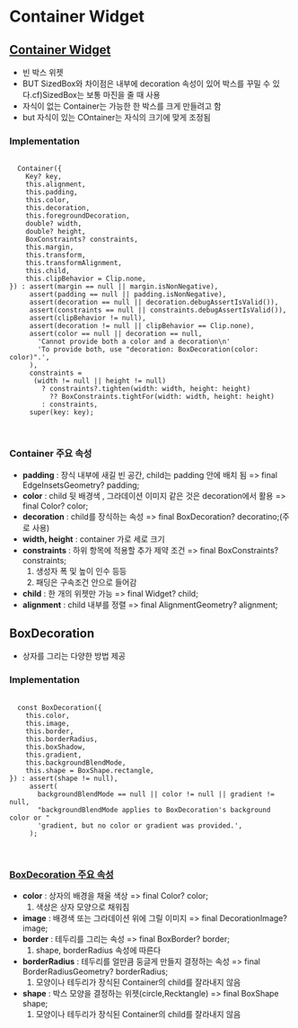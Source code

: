 # Container Widget
  
## <a href='https://api.flutter.dev/flutter/painting/Container-class.html'>Container Widget</a>
  - 빈 박스 위젯
  - BUT SizedBox와 차이점은 내부에 decoration 속성이 있어 박스를 꾸밀 수 있다.cf)SizedBox는 보통 마진을 줄 때 사용
  - 자식이 없는 Container는 가능한 한 박스를 크게 만들려고 함
  - but 자식이 있는 COntainer는 자식의 크기에 맞게 조정됨

  ### Implementation
  <pre>
  <code>
  Container({
    Key? key,
    this.alignment,
    this.padding,
    this.color,
    this.decoration,
    this.foregroundDecoration,
    double? width,
    double? height,
    BoxConstraints? constraints,
    this.margin,
    this.transform,
    this.transformAlignment,
    this.child,
    this.clipBehavior = Clip.none,
}) : assert(margin == null || margin.isNonNegative),
     assert(padding == null || padding.isNonNegative),
     assert(decoration == null || decoration.debugAssertIsValid()),
     assert(constraints == null || constraints.debugAssertIsValid()),
     assert(clipBehavior != null),
     assert(decoration != null || clipBehavior == Clip.none),
     assert(color == null || decoration == null,
       'Cannot provide both a color and a decoration\n'
       'To provide both, use "decoration: BoxDecoration(color: color)".',
     ),
     constraints =
      (width != null || height != null)
        ? constraints?.tighten(width: width, height: height)
          ?? BoxConstraints.tightFor(width: width, height: height)
        : constraints,
     super(key: key);
  </code>
  </pre>
  
  ### Container 주요 속성
  - **padding** : 장식 내부에 새길 빈 공간, child는 padding 안에 배치 됨 => final EdgeInsetsGeometry? padding;
  - **color** : child 뒷 배경색 , 그라데이션 이미지 같은 것은 decoration에서 활용  => final Color? color;
  - **decoration** : child를 장식하는 속성 => final BoxDecoration? decoratino;(주로 사용)
  - **width, height** : container 가로 세로 크기
  - **constraints** : 하위 항목에 적용할 추가 제약 조건 => final BoxConstraints? constraints;
      1. 생성자 폭 및 높이 인수 등등 
      2. 패딩은 구속조건 안으로 들어감 
  - **child** : 한 개의 위젯만 가능 => final Widget? child;
  - **alignment** : child 내부를 정렬 => final AlignmentGeometry? alignment; 
  
  
## BoxDecoration
  - 상자를 그리는 다양한 방법 제공

  ### Implementation
  <pre>
  <code>
  const BoxDecoration({
    this.color,
    this.image,
    this.border,
    this.borderRadius,
    this.boxShadow,
    this.gradient,
    this.backgroundBlendMode,
    this.shape = BoxShape.rectangle,
}) : assert(shape != null),
     assert(
       backgroundBlendMode == null || color != null || gradient != null,
       "backgroundBlendMode applies to BoxDecoration's background color or "
       'gradient, but no color or gradient was provided.',
     );
     </code>
     </pre>
 
 ### <a href='https://api.flutter.dev/flutter/painting/BoxDecoration-class.html'>BoxDecoration 주요 속성</a>
  - **color** : 상자의 배경을 채울 색상 => final Color? color;
      1. 색상은 상자 모양으로 채워짐
  - **image** : 배경색 또는 그라데이션 위에 그릴 이미지 => final DecorationImage? image;
  - **border** : 테두리를 그리는 속성 => final BoxBorder? border;
      1. shape, borderRadius 속성에 따른다
  - **borderRadius** : 테두리를 얼만큼 둥글게 만들지 결정하는 속성 => final BorderRadiusGeometry? borderRadius;
      1. 모양이나 테두리가 장식된 Container의 child를 잘라내지 않음
  - **shape** : 박스 모양을 결정하는 위젯(circle,Recktangle) => final BoxShape shape;
      1. 모양이나 테두리가 장식된 Container의 child를 잘라내지 않음

